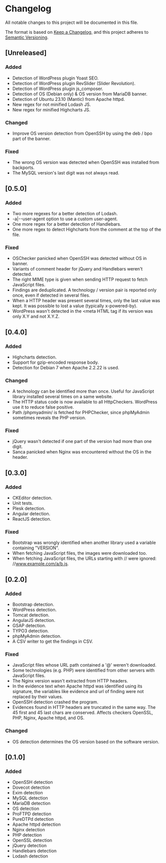 # Changelog

All notable changes to this project will be documented in this file.

The format is based on [Keep a Changelog](https://keepachangelog.com/en/1.0.0/),
and this project adheres to [Semantic Versioning](https://semver.org/spec/v2.0.0.html).

## [Unreleased]

### Added

- Detection of WordPress plugin Yoast SEO.
- Detection of WordPress plugin RevSlider (Slider Revolution).
- Detection of WordPress plugin js_composer.
- Detection of OS (Debian only) & OS version from MariaDB banner.
- Detection of Ubuntu 23.10 (Mantic) from Apache httpd.
- New regex for not minified Lodash JS.
- New regex for minified Highcharts JS.

### Changed

- Improve OS version detection from OpenSSH by using the deb / bpo part of the banner.

### Fixed

- The wrong OS version was detected when OpenSSH was installed from
  backports.
- The MySQL version's last digit was not always read.

## [0.5.0]

### Added

- Two more regexes for a better detection of Lodash.
- -a|--user-agent option to use a custom user-agent.
- One more regex for a better detection of Handlebars.
- One more regex to detect Highcharts from the comment at the top of
  the file.

### Fixed

- OSChecker panicked when OpenSSH was detected without OS in banner.
- Variants of comment header for jQuery and Handlebars weren't detected.
- The right MIME type is given when sending HTTP request to fetch JavaScript files.
- Findings are deduplicated. A technology / version pair is reported only once,
  even if detected in several files.
- When a HTTP header was present several times, only the last value was kept. It
  was possible to lost a value (typically x-powered-by).
- WordPress wasn't detected in the <meta HTML tag if its version was only X.Y and
  not X.Y.Z.

## [0.4.0]

### Added

- Highcharts detection.
- Support for gzip-encoded response body.
- Detection for Debian 7 when Apache 2.2.22 is used.

### Changed

- A technology can be identified more than once. Useful for JavaScript
  library installed several times on a same website.
- The HTTP status code is now available to all HttpCheckers. WordPress
  use it to reduce false positive.
- Path /phpmyadmin/ is fetched for PHPChecker, since phpMyAdmin sometimes
  reveals the PHP version.

### Fixed

- jQuery wasn't detected if one part of the version had more than one digit.
- Sanca panicked when Nginx was encountered without the OS in the header.

## [0.3.0]

### Added

- CKEditor detection.
- Unit tests.
- Plesk detection.
- Angular detection.
- ReactJS detection.

### Fixed

- Bootstrap was wrongly identified when another library used a variable containing "VERSION".
- When fetching JavaScript files, the images were downloaded too.
- When fetching JavaScript files, the URLs starting with // were ignored: //www.example.com/a/b.js.

## [0.2.0]

### Added

- Bootstrap detection.
- WordPress detection.
- Tomcat detection.
- AngularJS detection.
- GSAP detection.
- TYPO3 detection.
- phpMyAdmin detection.
- A CSV writer to get the findings in CSV.

### Fixed

- JavaScript files whose URL path contained a '@' weren't downloaded.
- Some technologies (e.g. PHP) were identified from other servers with
  JavaScript files.
- The Nginx version wasn't extracted from HTTP headers.
- In the evidence text when Apache httpd was identified using its signature, the
  variables like evidence and url of finding were not replaced by their values.
- OpenSSH detection crashed the program.
- Evidences found in HTTP headers are truncated in the same way. The 45 first and
  45 last chars are conserved. Affects checkers OpenSSL, PHP, Nginx, Apache httpd,
  and OS.

### Changed

- OS detection determines the OS version based on the software version.

## [0.1.0]

### Added

- OpenSSH detection
- Dovecot detection
- Exim detection
- MySQL detection
- MariaDB detection
- OS detection
- ProFTPD detection
- PureDTPd detection
- Apache httpd detection
- Nginx detection
- PHP detection
- OpenSSL detection
- jQuery detection
- Handlebars detection
- Lodash detection
